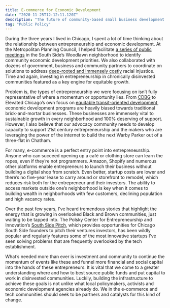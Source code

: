 ```yaml
---
title: E-commerce for Economic Development
date: "2020-11-25T12:12:11.120Z"
description: "The future of community-based small business development."
tag: "Public Policy"
---
```


During the three years I lived in Chicago, I spent a lot of time thinking about the relationship between entrepreneurship and economic development. At the Metropolitan Planning Council, I helped facilitate <a href="www.metroplanning.org/woodlawn">a series of public meetings</a> in the South Side’s Woodlawn neighborhood to identify community economic development priorities. We also collaborated with dozens of government, business and community partners to coordinate on solutions to address <a href="https://www.metroplanning.org/work/project/33">deep-rooted and immensely costly</a> racial injustice. Time and again, investing in entrepreneurship in chronically disinvested communities featured as a key engine for equitable growth.

Problem is, the types of entrepreneurship we were focusing on isn’t fully representative of where a momentum or opportunity lies. From <a href="https://www.hud.gov/program_offices/comm_planning/nsp">CDBG</a> to Elevated Chicago’s own focus on <a href="https://afternormal.substack.com/elevatedchicago.org">equitable transit-oriented development</a>, economic development programs are heavily biased towards traditional brick-and-mortar businesses. These businesses are immensely vital to sustainable growth in every neighborhood and 100% deserving of support. However, I also believe that our advocacy community needs to develop capacity to support 21st century entrepreneurship and the makers who are leveraging the power of the internet to build the next Warby Parker out of a three-flat in Chatham.

For many, e-commerce is a perfect entry point into entrepreneurship. Anyone who can succeed opening up a café or clothing store can learn the ropes, even if they’re not programmers. Amazon, Shopify and numerous other platforms enable entrepreneurs to launch their business without building a digital shop from scratch. Even better, startup costs are lower and there’s no five-year lease to carry around or storefront to remodel, which reduces risk both for the entrepreneur and their investors. The ability to access markets outside one’s neighborhood is key when it comes to building wealth in neighborhoods with few customers, declining population and high vacancy rates.

Over the past few years, I’ve heard tremendous stories that highlight the energy that is growing in overlooked Black and Brown communities, just waiting to be tapped into. The Polsky Center for Entrepreneurship and Innovation’s <a href="https://southsidepitch.com/">South Side Pitch</a>, which provides opportunities for Chicago South Side founders to pitch their ventures investors, has been wildly popular and regularly features some of the most innovative startups I’ve seen solving problems that are frequently overlooked by the tech establishment.

What’s needed more than ever is investment and community to continue the momentum of events like these and funnel more financial and social capital into the hands of these entrepreneurs. It is vital that we come to a greater understanding where and how to best source public funds and put capital to work in disinvested communities. Luckily, building the infrastructure to achieve these goals is not unlike what local policymakers, activists and economic development agencies already do. We in the e-commerce and tech communities should seek to be partners and catalysts for this kind of change.